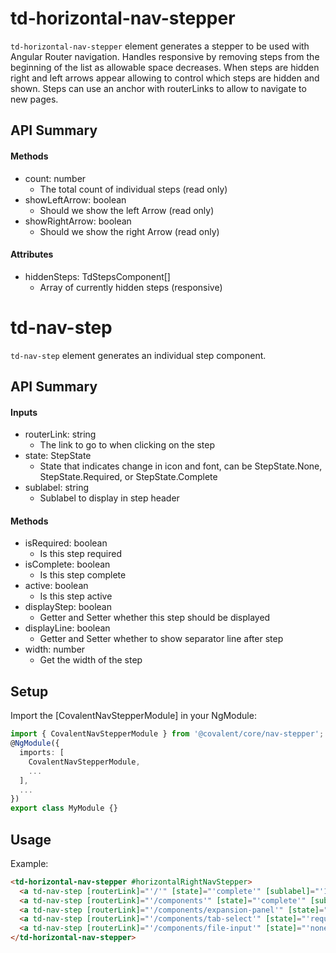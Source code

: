 # td-horizontal-nav-stepper

`td-horizontal-nav-stepper` element generates a stepper to be used with Angular Router navigation.  Handles responsive by removing steps from the beginning of the list as allowable space decreases.  When steps are hidden right and left arrows appear allowing to control which steps are hidden and shown.  Steps can use an anchor with routerLinks to allow to navigate to new pages.

## API Summary

#### Methods

+ count: number
  + The total count of individual steps (read only)
+ showLeftArrow: boolean
  + Should we show the left Arrow (read only)
+ showRightArrow: boolean
  + Should we show the right Arrow (read only)

#### Attributes

+ hiddenSteps: TdStepsComponent[]
  + Array of currently hidden steps (responsive)

# td-nav-step

`td-nav-step` element generates an individual step component.

## API Summary

#### Inputs

+ routerLink: string 
  + The link to go to when clicking on the step
+ state: StepState 
  + State that indicates change in icon and font, can be StepState.None, StepState.Required, or StepState.Complete
+ sublabel: string 
  + Sublabel to display in step header

#### Methods

+ isRequired: boolean 
  + Is this step required
+ isComplete: boolean 
  + Is this step complete
+ active: boolean 
  + Is this step active
+ displayStep: boolean 
  + Getter and Setter whether this step should be displayed
+ displayLine: boolean 
  + Getter and Setter whether to show separator line after step
+ width: number
  + Get the width of the step

## Setup

Import the [CovalentNavStepperModule] in your NgModule:

```typescript
import { CovalentNavStepperModule } from '@covalent/core/nav-stepper';
@NgModule({
  imports: [
    CovalentNavStepperModule,
    ...
  ],
  ...
})
export class MyModule {}
```

## Usage

Example:

```html
<td-horizontal-nav-stepper #horizontalRightNavStepper>
  <a td-nav-step [routerLink]="'/'" [state]="'complete'" [sublabel]="'1st step'">My Step A</a>
  <a td-nav-step [routerLink]="'/components'" [state]="'complete'" [sublabel]="'2nd step'">My Step B</a>
  <a td-nav-step [routerLink]="'/components/expansion-panel'" [state]="'complete'" [sublabel]="'3rd step'">My Step C</a>
  <a td-nav-step [routerLink]="'/components/tab-select'" [state]="'required'" [sublabel]="'Almost done'">My Step D</a>
  <a td-nav-step [routerLink]="'/components/file-input'" [state]="'none'" [sublabel]="'Last and final'">My Step E</a>
</td-horizontal-nav-stepper>
```
